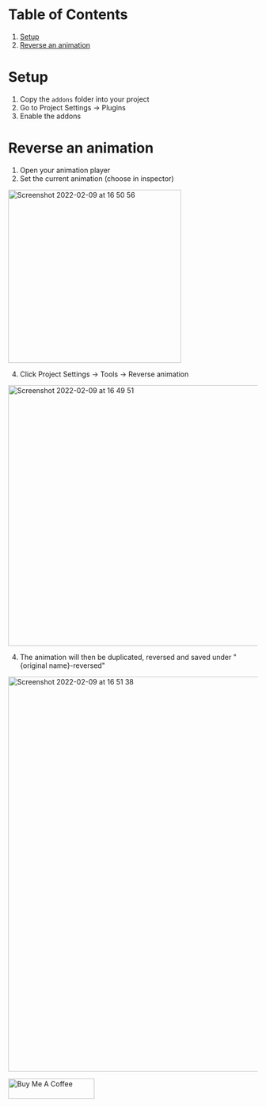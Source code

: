 # Table of Contents

1.  [Setup](#org2b55292)
2.  [Reverse an animation](#org00203ee)

<a id="org2b55292"></a>

# Setup

1.  Copy the `addons` folder into your project
2.  Go to Project Settings -> Plugins
3.  Enable the addons

<a id="org00203ee"></a>

# Reverse an animation

1.  Open your animation player
2.  Set the current animation (choose in inspector)

<img width="349" alt="Screenshot 2022-02-09 at 16 50 56" src="https://user-images.githubusercontent.com/100964/153214559-a321c298-fe8c-4a39-8c40-f08c159a3399.png">

4.  Click Project Settings -> Tools -> Reverse animation

<img width="525" alt="Screenshot 2022-02-09 at 16 49 51" src="https://user-images.githubusercontent.com/100964/153214328-5ac2b2d4-f383-4870-b032-65d4cbd61fd6.png">

4. The animation will then be duplicated, reversed and saved under "{original name}-reversed"

<img width="796" alt="Screenshot 2022-02-09 at 16 51 38" src="https://user-images.githubusercontent.com/100964/153214641-b3f814da-835d-4129-ba7a-0de84d8ed0f2.png">

<a href="https://www.buymeacoffee.com/tavurth" target="_blank"><img src="https://cdn.buymeacoffee.com/buttons/default-orange.png" alt="Buy Me A Coffee" height="41" width="174"></a>
